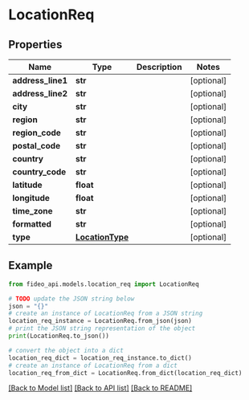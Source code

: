 # LocationReq


## Properties

Name | Type | Description | Notes
------------ | ------------- | ------------- | -------------
**address_line1** | **str** |  | [optional] 
**address_line2** | **str** |  | [optional] 
**city** | **str** |  | [optional] 
**region** | **str** |  | [optional] 
**region_code** | **str** |  | [optional] 
**postal_code** | **str** |  | [optional] 
**country** | **str** |  | [optional] 
**country_code** | **str** |  | [optional] 
**latitude** | **float** |  | [optional] 
**longitude** | **float** |  | [optional] 
**time_zone** | **str** |  | [optional] 
**formatted** | **str** |  | [optional] 
**type** | [**LocationType**](LocationType.md) |  | [optional] 

## Example

```python
from fideo_api.models.location_req import LocationReq

# TODO update the JSON string below
json = "{}"
# create an instance of LocationReq from a JSON string
location_req_instance = LocationReq.from_json(json)
# print the JSON string representation of the object
print(LocationReq.to_json())

# convert the object into a dict
location_req_dict = location_req_instance.to_dict()
# create an instance of LocationReq from a dict
location_req_from_dict = LocationReq.from_dict(location_req_dict)
```
[[Back to Model list]](../README.md#documentation-for-models) [[Back to API list]](../README.md#documentation-for-api-endpoints) [[Back to README]](../README.md)


